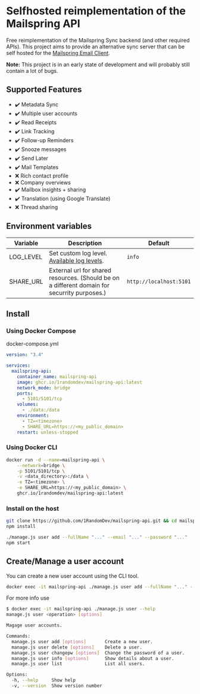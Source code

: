 # Selfhosted reimplementation of the Mailspring API

Free reimplementation of the Mailspring Sync backend (and other required APIs). This project aims to provide an alternative sync server that can be self hosted for the [Mailspring Email Client](https://getmailspring.com/).

**Note:** This project is in an early state of development and will probably still contain a lot of bugs.

## Supported Features
- :heavy_check_mark: Metadata Sync
- :heavy_check_mark: Multiple user accounts
- :heavy_check_mark: Read Receipts
- :heavy_check_mark: Link Tracking
- :heavy_check_mark: Follow-up Reminders
- :heavy_check_mark: Snooze messages
- :heavy_check_mark: Send Later
- :heavy_check_mark: Mail Templates
- :x: Rich contact profile
- :x: Company overviews
- :heavy_check_mark: Mailbox insights + sharing
- :heavy_check_mark: Translation (using Google Translate)
- :x: Thread sharing

## Environment variables
| Variable | Description | Default |
|----------|-------------|---------|
| LOG_LEVEL | Set custom log level. [Available log levels](https://github.com/winstonjs/winston#logging-levels). | `info` |
| SHARE_URL | External url for shared resources. (Should be on a different domain for securrity purposes.) | `http://localhost:5101` |

## Install
### Using Docker Compose
docker-compose.yml
```yaml
version: "3.4"

services:
  mailspring-api:
    container_name: mailspring-api
    image: ghcr.io/1randomdev/mailspring-api:latest
    network_mode: bridge
    ports:
      - 5101/5101/tcp
    volumes:
      - ./data:/data
    environment:
      - TZ=<timezone>
      - SHARE_URL=https://<my_public_domain>
    restart: unless-stopped
```
### Using Docker CLI
```bash
docker run -d --name=mailspring-api \
    --network=bridge \
    -p 5101/5101/tcp \
    -v <data_directory>:/data \
    -e TZ=<timezone> \
    -e SHARE_URL=https://<my_public_domain> \
    ghcr.io/1randomdev/mailspring-api:latest
```

### Install on the host
```bash
git clone https://github.com/1RandomDev/mailspring-api.git && cd mailspring-api
npm install

./manage.js user add --fullName "..." --email "..." --password "..."
npm start
```

## Create/Manage a user account
You can create a new user account using the CLI tool.
```bash
docker exec -it mailspring-api ./manage.js user add --fullName "..." --email "..." --password "..."
```
For more info use
```bash
$ docker exec -it mailspring-api ./manage.js user --help
manage.js user <operation> [options]

Magage user accounts.

Commands:
  manage.js user add [options]       Create a new user.
  manage.js user delete [options]    Delete a user.
  manage.js user changepw [options]  Change the password of a user.
  manage.js user info [options]      Show details about a user.
  manage.js user list                List all users.

Options:
  -h, --help     Show help                                             [boolean]
  -v, --version  Show version number                                   [boolean]
```
